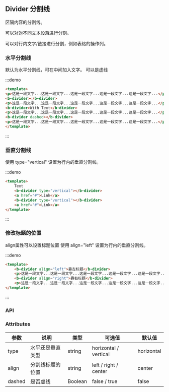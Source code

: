 ## Divider 分割线

<template>
    <div style="position: absolute;top:20px;right:40px;width:200px;">
      <b-anchor>
        <b-anchor-link href="#shui-ping-fen-ge-xian" title="水平分割线"></b-anchor-link>
        <b-anchor-link href="#chui-zhi-fen-ge-xian" title="垂直分割线"></b-anchor-link>
        <b-anchor-link href="#xiu-gai-biao-ti-de-wei-zhi" title="修改标题的位置"></b-anchor-link>
        <b-anchor-link href="#api" title="API">
            <b-anchor-link href="#attributes" title="Attributes"></b-anchor-link>
        </b-anchor-link>
      </b-anchor>
    </div>
</template>

区隔内容的分割线。

可以对对不同文本段落进行分割。

可以对行内文字/链接进行分割，例如表格的操作列。

### 水平分割线

默认为水平分割线，可在中间加入文字。 可以是虚线

:::demo 
```html
<template>
<p>这是一段文字...这是一段文字...这是一段文字...这是一段文字...这是一段文字...</p>
<b-divider></b-divider>
<p>这是一段文字...这是一段文字...这是一段文字...这是一段文字...这是一段文字...</p>
<b-divider>With Text</b-divider>
<p>这是一段文字...这是一段文字...这是一段文字...这是一段文字...这是一段文字...</p>
<b-divider dashed></b-divider>
<p>这是一段文字...这是一段文字...这是一段文字...这是一段文字...这是一段文字...</p>
</template>
```
:::

### 垂直分割线

使用 type="vertical" 设置为行内的垂直分割线。

:::demo 
```html
<template>
    Text
    <b-divider type="vertical"></b-divider>
    <a href="#">Link</a>
    <b-divider type="vertical"></b-divider>
    <a href="#">Link</a>
</template>
```
:::

### 修改标题的位置

align属性可以设置标题位置 使用 align="left" 设置为行内的垂直分割线。

:::demo
```html
<template>
    <b-divider align="left">靠左标题</b-divider>
    <p>这是一段文字...这是一段文字...这是一段文字...这是一段文字...这是一段文字...</p>
    <b-divider align="right">靠右标题</b-divider>
    <p>这是一段文字...这是一段文字...这是一段文字...这是一段文字...这是一段文字...</p>
</template>
```
:::

### API

### Attributes

| 参数      | 说明    | 类型      | 可选值       | 默认值   |
|---------- |-------- |---------- |-------------  |-------- |
| type | 水平还是垂直类型 | string | horizontal / vertical  |  horizontal  |
| align | 分割线标题的位置 | string | left / right / center  |  center  |
| dashed | 是否虚线 | Boolean | false / true |  false  |
